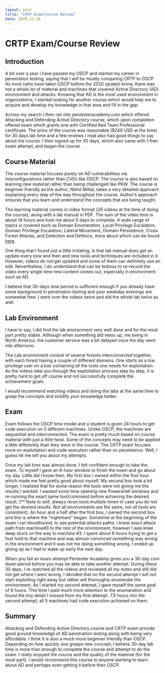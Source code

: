 ```yaml
---
layout: post
title: "CRTP Exam/Course Review"
date: 2020-12-28
---
```


CRTP Exam/Course Review
=======================

Introduction
------------

A bit over a year I have passed my OSCP and started my career in penetration
testing, saying that I will be mostly comparing CRTP to OSCP. As most (who have
taken OSCP before the 2020 update) know, there was not a whole lot of material
and machines that covered Active Directory (AD) environment and attacks. Knowing
that AD is the most used environment in organizations, I started looking for
another course which would help me to acquire and develop my knowledge in that
area and fill in the gap.

Across my search I then ran into pentesteracademy.com which offered Attacking
and Defending Active Directory course, which upon completion offered exam which
grants one with Certified Red Team Professional certificate. The price of the
course was reasonable (\$249 USD at the time) for 30 days lab time and a few
reviews I read also had good things to say about the course. I then signed up
for 30 days, which also came with 1 free exam attempt, and began the course.

Course Material
---------------

The course material focuses purely on AD vulnerabilities via misconfigurations
rather than CVEs like OSCP. The course is also based on learning new material
rather than being challenged like PKW. The course is beginner friendly as the
author, Nikhil Mittal, takes a very detailed approach explaining every step of
the way throughout the course. Author’s approach ensures that you learn and
understand the concepts that are being taught.

The learning material comes in video format (26 videos at the time of doing the
course), along with a lab manual in PDF. The sum of the video time is about 14
hours and took me about 5 days to complete. A wide range of topics is covered
such as Domain Enumeration, Local Privilege Escalation, Domain Privilege
Escalation, Lateral Movement, Domain Persistence, Cross Forest Attacks, and
Detection and Defence, more about which can be found
[here](https://www.pentesteracademy.com/activedirectorylab).

One thing that I found just a little irritating, is that lab manual does get an
update every now and then and new tools and techniques are included in it.
However, videos do not get updated and some of them can definitely use an edit.
Nevertheless, I do understand that can be tedious to re-record the video every
single time new content comes out, especially in environment such as AD.

I believe that 30-days time period is sufficient enough if you already have some
background in penetration testing and your weekday evenings are somewhat free. I
went over the videos twice and did the whole lab twice as well.

Lab Environment
---------------

I have to say, I did find the lab environment very well done and for the most
part pretty stable. Although when something did mess up, me being in North
America, the customer service was a bit delayed once the day went into
afternoon.

The Lab environment consist of several forests interconnected together, with
each forest having a couple of different domains. One starts as a low privilege
user on a box containing all the tools one needs for exploitation. As the videos
take you through the exploitation process step by step, it is pretty hard to get
off course and not successfully complete the achievement goals.

I would recommend watching videos and doing the labs at the same time to grasp
the concepts and solidify your knowledge better.

Exam
----

Exam follows the OSCP time model and a student is given 24 hours to get code
execution on 5 different machines. Unlike OSCP, the machines are sequential and
interconnected. The exam is pretty much based on course material with just a
little twist. Some of the concepts may need to be applied a little differently
than they were in the course. The CRTP exam focuses more on exploitation and
code execution rather than on persistence. Well, I guess let me tell you about
my attempts.

Once my lab time was almost done, I felt confident enough to take the exam. To
myself I gave an 8-hour window to finish the exam and go about my day. Little
did I know then. My first box I owned within the first hour which made me feel
pretty good about myself. My second box took a bit longer, I realized that for
some reason the tools were not giving me the results I wanted. I wasted some
time opening new Powershell windows and re-running the exact same tool/command
before achieving the desired result. (\*\* Note to self, always rerun tools
multiple times in case you do not get the desired results. Not all environments
are the same, not all tools are consistent). An hour and a half after the first
box, I owned the second box and this is where the “nightmare” began. Sometime at
the beginning of the exam I ran bloodhound, to see potential attacks paths. I
knew exact attack path from machine\#3 to the rest of the environment, however I
was knee deep stuck on the way to machine \#3. I spent about 6 hours trying to
get a foot hold to that machine and was almost convinced something was wrong in
the environment and it was not me doing something wrong. I ended up giving up as
I had to wake up early the next day.

When you fail an exam attempt Pentester Academy gives you a 30-day cool down
period before you may be able to take another attempt. During these 30 days, I
re-watched all the videos and reviewed all my notes and still did not get where
I went wrong. I decided that on the second attempt I will not start exploiting
right away but rather will thoroughly enumerate the environment. As I started my
second attempt, I gave myself the same goal of 8 hours. This time I paid much
more attention to the enumeration and found the tiny detail I missed from my
first attempt. 7.5 hours into the second attempt, all 5 machines had code
execution achieved on them.

Summary
-------

Attacking and Defending Active Directory course and CRTP exam provide good
ground knowledge of AD penetration testing along with being very affordable. I
think it is also a much more beginner friendly than OSCP. Depending on how
quickly one grasps new concept, I believe 30-day lab time is more than enough to
complete the course and attempt to do the exam. I really enjoyed the course and
the quality of the material (for the most part). I would recommend this course
to anyone wanting to learn about AD and perhaps even getting it before their
OSCP.
